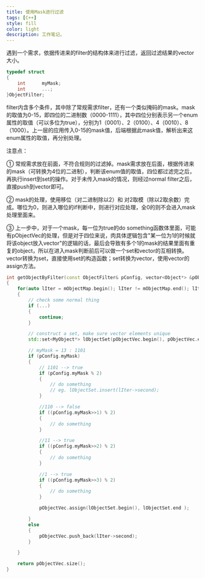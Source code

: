 ```yaml
---
title: 使用Mask进行过滤
tags: [C++]
style: fill
color: light
description: 工作笔记。
---
```




遇到一个需求，依据传进来的filter的结构体来进行过滤，返回过滤结果的vector大小。

```c++
typedef struct 
{
    int      myMask;
    int      ...;
}ObjectFilter;
```

filter内含多个条件，其中除了常规需求filter，还有一个类似掩码的mask。mask的取值为0-15，即四位的二进制数（0000-1111），其中四位分别表示另一个enum属性的取值（可以多位为true），分别为1（0001）、2（0100）、4（0010）、8（1000）。上一层的应用传入0-15的mask值，后端根据此mask值，解析出来这enum属性的取值，再分别处理。

注意点：

①  常规需求放在前面，不符合规则的过滤掉。mask需求放在后面，根据传进来的mask（可转换为4位的二进制），判断该enum值的取值，四位都过滤完之后，再执行insert到set的操作。对于未传入mask的情况，则经过normal filter之后，直接push到vector即可。

②  mask的处理，使用移位（对二进制除以2）和 对2取模（除以2取余数）完成。哪位为0，则进入哪位的if判断中，则进行对应处理，全0的则不会进入mask处理里面来。

③  上一步中，对于一个mask，每一位为true的do something函数体里面，可能有pObjectVec的处理，但是对于四位来说，肉具体逻辑包含"某一位为1的时候就将该object放入vector"的逻辑的话，最后会导致有多个1的mask的结果里面有重复的object，所以在进入mask判断前后可以做一个set和vector的互相转换。vector转换为set，直接使用set的构造函数；set转换为vector，使用vector的assign方法。

```c++
int getObjectByFilter(const ObjectFilter& pConfig, vector<Object*> &pObjectVec)
{
    for(auto lIter = mObjectMap.begin(); lIter != mObjectMap.end(); lIter++)
    {  
        // check some normal thing
        if (...)
        {
            continue;
        }

        // construct a set, make sure vector elements unique
        std::set<MyObject*> lObjectSet(pObjectVec.begin(), pObjectVec.end());

        // myMask = 13 : 1101
        if (pConfig.myMask)
        {
            // 1101 --> true
            if (pConfig.myMask % 2)
            {   
                // do something
                // eg. lObjectSet.insert(lIter->second);
            }

            //110 --> false
            if ((pConfig.myMask>>1) % 2)
            {
				// do something            
            }

            //11 --> true
            if ((pConfig.myMask>>2) % 2)
            {
                // do something 
            }

            //1 --> true
            if ((pConfig.myMask>>3) % 2)
            {
                // do something 
            }

            pObjectVec.assign(lObjectSet.begin(), lObjectSet.end );

        }
        else
        {
            pObjectVec.push_back(lIter->second);
        }

    }

    return pObjectVec.size();
}


```

